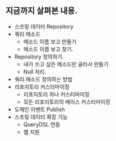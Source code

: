 
## 지금까지 살펴본 내용.
 - 스프링 데이터 Repository
 - 쿼리 메소드
   - 메소드 이름 보고 만들기
   - 메소드 이름 보고 찾기.
 - Repository 정의하기.
   - 내가 쓰고 싶은 메소드만 골라서 만들기
   - Null 처리.
 - 쿼리 메소드 정의하는 방법
 - 리포지토리 커스터마이징
   - 리포지토리 하나 커스터마이징
   - 모든 리포지토리의 베이스 커스터마이징
 - 도메인 이벤트 Publish
 - 스프링 데이터 확장 기능
   - QueryDSL 연동
   - 웹 지원